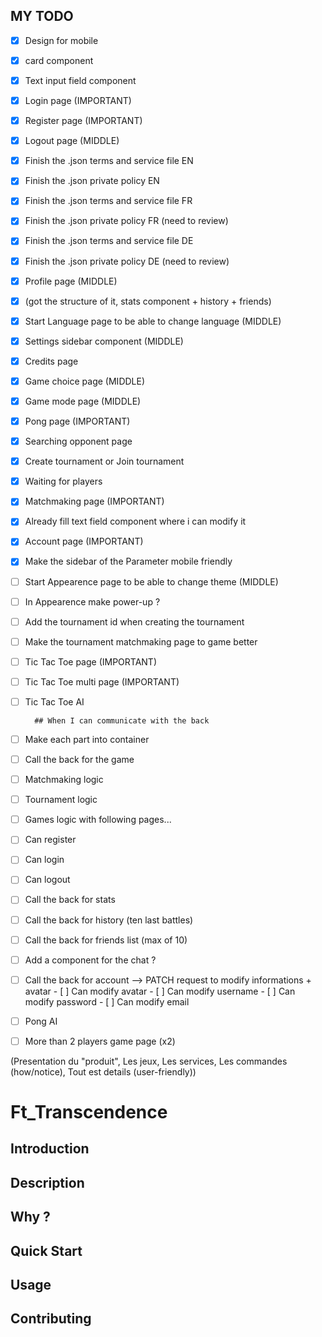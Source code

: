 ## MY TODO

- [x] Design for mobile
- [x] card component
- [x] Text input field component
- [x] Login page (IMPORTANT)
- [x] Register page (IMPORTANT)
- [x] Logout page (MIDDLE)

- [x] Finish the .json terms and service file EN
- [x] Finish the .json private policy EN
- [x] Finish the .json terms and service file FR
- [x] Finish the .json private policy FR (need to review)
- [x] Finish the .json terms and service file DE
- [x] Finish the .json private policy DE (need to review)


- [x] Profile page (MIDDLE)
- [x] (got the structure of it, stats component + history + friends)

- [x] Start Language page to be able to change language (MIDDLE)
- [x] Settings sidebar component (MIDDLE)

- [x] Credits page


- [x] Game choice page (MIDDLE)
- [x] Game mode page (MIDDLE)
- [x] Pong page (IMPORTANT)

- [x] Searching opponent page

- [x] Create tournament or Join tournament
- [x] Waiting for players
- [x] Matchmaking page (IMPORTANT)

- [x] Already fill text field component where i can modify it
- [x] Account page (IMPORTANT)
- [x] Make the sidebar of the Parameter mobile friendly


- [ ] Start Appearence page to be able to change theme (MIDDLE)
- [ ] In Appearence make power-up ?


- [ ] Add the tournament id when creating the tournament
- [ ] Make the tournament matchmaking page to game better


- [ ] Tic Tac Toe page (IMPORTANT)
- [ ] Tic Tac Toe multi page (IMPORTANT)

- [ ] Tic Tac Toe AI


        ## When I can communicate with the back
- [ ] Make each part into container

- [ ] Call the back for the game
- [ ] Matchmaking logic
- [ ] Tournament logic
- [ ] Games logic with following pages...

- [ ] Can register
- [ ] Can login
- [ ] Can logout

- [ ] Call the back for stats
- [ ] Call the back for history (ten last battles)
- [ ] Call the back for friends list (max of 10)
- [ ] Add a component for the chat ?

- [ ] Call the back for account --> PATCH request to modify informations + avatar
        - [ ] Can modify avatar
        - [ ] Can modify username
        - [ ] Can modify password
        - [ ] Can modify email

- [ ] Pong AI


- [ ] More than 2 players game page (x2)



(Presentation du "produit", Les jeux, Les services, Les commandes (how/notice), Tout est details (user-friendly))
# Ft_Transcendence

## Introduction

## Description

## Why ?

## Quick Start

## Usage

## Contributing
